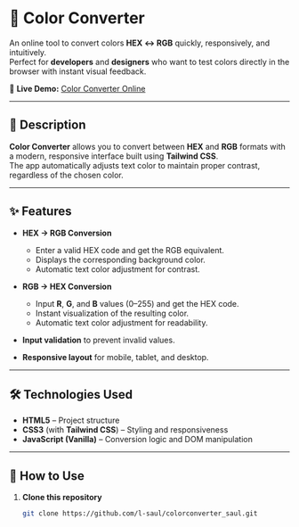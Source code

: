 # 🎨 Color Converter

An online tool to convert colors **HEX ↔ RGB** quickly, responsively, and intuitively.  
Perfect for **developers** and **designers** who want to test colors directly in the browser with instant visual feedback.

🔗 **Live Demo:** [Color Converter Online](https://l-saul.github.io/colorconverter_saul/)

---

## 📌 Description
**Color Converter** allows you to convert between **HEX** and **RGB** formats with a modern, responsive interface built using **Tailwind CSS**.  
The app automatically adjusts text color to maintain proper contrast, regardless of the chosen color.

---

## ✨ Features
- **HEX → RGB Conversion**
  - Enter a valid HEX code and get the RGB equivalent.
  - Displays the corresponding background color.
  - Automatic text color adjustment for contrast.

- **RGB → HEX Conversion**
  - Input **R**, **G**, and **B** values (0–255) and get the HEX code.
  - Instant visualization of the resulting color.
  - Automatic text color adjustment for readability.

- **Input validation** to prevent invalid values.
- **Responsive layout** for mobile, tablet, and desktop.

---

## 🛠 Technologies Used
- **HTML5** – Project structure
- **CSS3** (with **Tailwind CSS**) – Styling and responsiveness
- **JavaScript (Vanilla)** – Conversion logic and DOM manipulation

---

## 🚀 How to Use
1. **Clone this repository**
   ```bash
   git clone https://github.com/l-saul/colorconverter_saul.git
